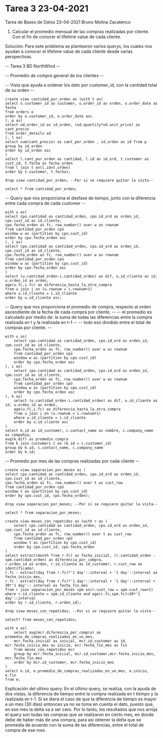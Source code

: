 # Tarea 3 23-04-2021
Tarea de Bases de Datos 23-04-2021
Bruno Molina Zacatenco

1. Calcular el promedio mensual de las compras realizadas por cliente. Con el fin de conocer el lifetime value de cada cliente.

Solución: Para este problema se plantearon varios querys, los cuales nos ayudan a conocer el lifetime value de cada cliente desde varias perspectivas.

-- Tarea 3 BD NorthWind --

-- Promedio de compra general de los clientes --

-- Vista que ayuda a ordenar los dato por customer_id, con la cantidad total de su orden -- 

	create view cantidad_por_orden as (with t as(
	select o.customer_id as customer, o.order_id as orden, o.order_date as fecha
	from orders o
	order by o.customer_id, o.order_date asc
	), p as(
	select od.order_id as id_orden, (od.quantity*od.unit_price) as cant_precio
	from order_details od 
	), l as(
	select sum(cant_precio) as cant_per_orden , id_orden as id from p
	group by id_orden
	order by id_orden asc
	)
	select l.cant_per_orden as cantidad, l.id as id_ord, t.customer as cust_id, t.fecha as fecha_orden
	from l join t on(l.id=t.orden)
	order by t.customer, t.fecha);

	drop view cantidad_por_orden; --Por si se requiere quitar la vista--

	select * from cantidad_por_orden; 

-- Query que nos proporciona el desfase de tiempo, junto con la diferencia entre cada compra de cada customer --

	with u as(
	select cpo.cantidad as cantidad_orden, cpo.id_ord as orden_id, cpo.cust_id as id_cliente,
	cpo.fecha_orden as fc, row_number() over w as rownum
	from cantidad_por_orden cpo
	window w as (partition by cpo.cust_id)
	order by cpo.fecha_orden asc
	), i as(
	select cpo.cantidad as cantidad_orden, cpo.id_ord as orden_id, cpo.cust_id as id_cliente,
	cpo.fecha_orden as fc, row_number() over w as rownum
	from cantidad_por_orden cpo
	window w as (partition by cpo.cust_id)
	order by cpo.fecha_orden asc
	)
	select (u.cantidad_orden-i.cantidad_orden) as dif, u.id_cliente as id, u.orden_id as orden,
	age(u.fc,i.fc) as diferencia_hasta_la_otra_compra
	from u join i on (u.rownum = i.rownum+1)
	where u.id_cliente = i.id_cliente  
	order by u.id_cliente asc;

-- Query que nos proporciona el promedio de compra, respecto al orden ascendiente de la fecha de cada compra por cliente, 	--
-- el promedio es calculado por medio de: la suma de todas las diferencias entre la compra realizada en t y la realizada en t-1 --
-- todo eso dividido entre el total de compras por cliente.									--

	with u as(
		select cpo.cantidad as cantidad_orden, cpo.id_ord as orden_id, cpo.cust_id as id_cliente,
		cpo.fecha_orden as fc, row_number() over w as rownum
		from cantidad_por_orden cpo
		window w as (partition by cpo.cust_id)
		order by cpo.fecha_orden asc
	), i as(
		select cpo.cantidad as cantidad_orden, cpo.id_ord as orden_id, cpo.cust_id as id_cliente,
		cpo.fecha_orden as fc, row_number() over w as rownum
		from cantidad_por_orden cpo
		window w as (partition by cpo.cust_id)
		order by cpo.fecha_orden asc
	), k as(
		select (u.cantidad_orden-i.cantidad_orden) as dif, u.id_cliente as id, u.orden_id as orden,
		age(u.fc,i.fc) as diferencia_hasta_la_otra_compra
		from u join i on (u.rownum = i.rownum+1)
		where u.id_cliente = i.id_cliente  
		order by u.id_cliente asc	
	)
	select k.id as id_customer, c.contact_name as nombre, c.company_name as compañia, 
	avg(k.dif) as promedio_compra
	from k join customers c on (k.id = c.customer_id)
	group by k.id, c.contact_name, c.company_name 
	order by k.id;

-- Promedio por mes de las compras realizadas por cada cliente --

	create view separacion_por_meses as (
	select cpo.cantidad as cantidad_orden, cpo.id_ord as orden_id, cpo.cust_id as id_cliente,
	cpo.fecha_orden as fc, row_number() over t as cust_row
	from cantidad_por_orden cpo
	window t as (partition by cpo.cust_id)
	order by cpo.cust_id, cpo.fecha_orden);

	drop view separacion_por_meses; --Por si se requiere quitar la vista--

	select * from separacion_por_meses; 

	create view meses_con_repetidos as (with r as (
		select cpo.cantidad as cantidad_orden, cpo.id_ord as orden_id, cpo.cust_id as id_cliente,
		cpo.fecha_orden as fc, row_number() over t as cust_row
		from cantidad_por_orden cpo
		window t as (partition by cpo.cust_id)
		order by cpo.cust_id, cpo.fecha_orden
	)
	select extract(month from r.fc) as fecha_inicial, (r.cantidad_orden - spm.cantidad_orden) as diferencia_por_compra,
	r.orden_id as orden, r.id_cliente as id_customer, r.cust_row as identificador,
	r.fc - extract(day from r.fc)*'1 day'::interval + '1 day'::interval as fecha_inicio_mes, 
	r.fc - extract(day from r.fc)*'1 day'::interval + '1 day'::interval + 30*'1 day':: interval as fecha_fin_mes
	from r join separacion_por_meses spm on(r.cust_row = spm.cust_row+1) 
	where r.id_cliente = spm.id_cliente and age(r.fc,spm.fc)<30*'1 day'::interval 
	order by r.id_cliente, r.orden_id);

	drop view meses_con_repetidos; --Por si se requiere quitar la vista--

	select* from meses_con_repetidos;

	with e as(
		select avg(mcr.diferencia_por_compra) as promedio_de_compras_realizadas_en_un_mes,
		mcr.fecha_inicial as inicial, mcr.id_customer as id, mcr.fecha_inicio_mes as inicio, mcr.fecha_fin_mes as fin
		from meses_con_repetidos mcr
		group by mcr.fecha_inicial, mcr.id_customer,mcr.fecha_inicio_mes, mcr.fecha_fin_mes
		order by mcr.id_customer, mcr.fecha_inicio_mes 
	)
	select e.id, e.promedio_de_compras_realizadas_en_un_mes, e.inicio, e.fin
	from e;

Explicación del ultimo query: En el último query, se realiza, con la ayuda de dos vistas, la diferencia de tiempo entre la compra realizada en t tiempo y la realizada en t-1.
Si se diera el caso de que la diferencia de tiempo es mayor a un mes (30 días) entonces ya no se toma en cuenta el dato, puesto que, en ese mes la delta va a ser cero. 
Por lo tanto, los resultados que nos arroja el query son todas las compras que se realizaron en cierto mes, en donde debe de haber más de una compra, para así obtener la delta 
que se promedia de acuerdo con la suma de las diferencias, entre el total de compra de ese mes.


